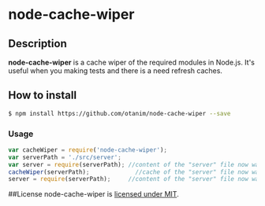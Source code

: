 # node-cache-wiper

## Description
**node-cache-wiper** is a cache wiper of the required modules in Node.js. It's useful when you making tests and there is a need refresh caches.


## How to install

```sh
$ npm install https://github.com/otanim/node-cache-wiper --save
```

### Usage

```javascript
var cacheWiper = require('node-cache-wiper');
var serverPath = './src/server';
var server = require(serverPath); //content of the "server" file now was cached
cacheWiper(serverPath);             //cache of the "server" file now was wiped
server = require(serverPath);     //content of the "server" file now was cached AGAIN
```


##License
node-cache-wiper is [licensed under MIT](https://github.com/otanim/node-cache-wiper/blob/master/LICENSE).
